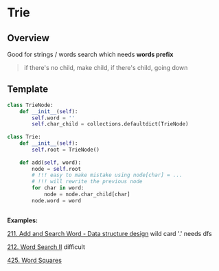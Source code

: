 # Trie

## Overview 

Good for strings / words search which needs __words prefix__

> if there's no child, make child, if there's child, going down

## Template
```python
class TrieNode:
    def __init__(self):
        self.word = ''
        self.char_child = collections.defaultdict(TrieNode)
        
class Trie:
    def __init__(self):
        self.root = TrieNode()
        
    def add(self, word):
        node = self.root
        # !!! easy to make mistake using node[char] = ...
        # !!! will rewrite the previous node
        for char in word:
            node = node.char_child[char]
        node.word = word
        
```

__Examples:__


[211. Add and Search Word - Data structure design](https://leetcode.com/problems/add-and-search-word-data-structure-design/)
wild card '.' needs dfs

[212. Word Search II](https://leetcode.com/problems/word-search-ii/)
difficult

[425. Word Squares](https://leetcode.com/problems/word-squares/)
